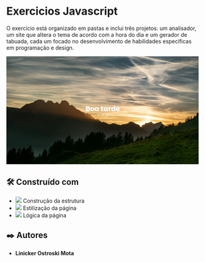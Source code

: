 # Exercicios Javascript

O exercício está organizado em pastas e inclui três projetos: um analisador, um site que altera o tema de acordo com a hora do dia e um gerador de tabuada, cada um focado no desenvolvimento de habilidades específicas em programação e design.

<img src="./gitimg.jpg">

## 🛠️ Construído com

* <img src="https://img.shields.io/badge/HTML5-E34F26?style=for-the-badge&logo=html5&logoColor=white"> Construção da estrutura
* <img src="https://img.shields.io/badge/CSS3-1572B6?style=for-the-badge&logo=css3&logoColor=white"> Estilização da página
* <img src="https://img.shields.io/badge/JavaScript-F7DF1E?style=for-the-badge&logo=javascript&logoColor=black"> Lógica da página

## ✒️ Autores

* **Línicker Ostroski Mota** 
